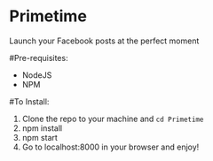 # Primetime
Launch your Facebook posts at the perfect moment

#Pre-requisites:
- NodeJS
- NPM

#To Install:
1. Clone the repo to your machine and `cd Primetime`
2. npm install
3. npm start
4. Go to localhost:8000 in your browser and enjoy!
